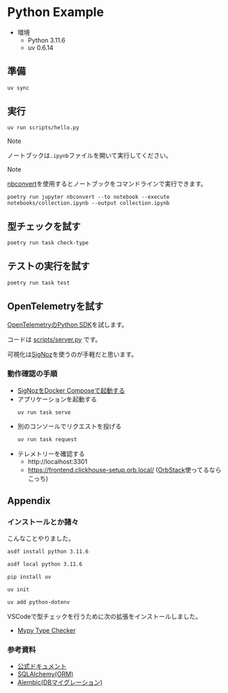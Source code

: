 # Python Example

- 環境
    - Python 3.11.6
    - uv 0.6.14

## 準備

```sh
uv sync
```

## 実行

```sh
uv run scripts/hello.py
```

> [!NOTE]
> ノートブックは`.ipynb`ファイルを開いて実行してください。

> [!NOTE]
> [nbconvert](https://github.com/jupyter/nbconvert)を使用するとノートブックをコマンドラインで実行できます。
> 
> ```
> poetry run jupyter nbconvert --to notebook --execute notebooks/collection.ipynb --output collection.ipynb
> ```

## 型チェックを試す

```sh
poetry run task check-type
```

## テストの実行を試す

```sh
poetry run task test
```

## OpenTelemetryを試す

[OpenTelemetryのPython SDK](https://opentelemetry.io/docs/languages/python/)を試します。

コードは [scripts/server.py](scripts/server.py) です。

可視化は[SigNoz](https://signoz.io/)を使うのが手軽だと思います。

### 動作確認の手順

- [SigNozをDocker Composeで起動する](https://github.com/SigNoz/signoz/tree/develop/deploy)
- アプリケーションを起動する
  ```
  uv run task serve
  ```
- 別のコンソールでリクエストを投げる
  ```bash
  uv run task request
  ```
- テレメトリーを確認する
  - http://localhost:3301
  - https://frontend.clickhouse-setup.orb.local/ ([OrbStack](https://orbstack.dev/)使ってるならこっち)

## Appendix

### インストールとか諸々

こんなことやりました。

```sh
asdf install python 3.11.6
```

```sh
asdf local python 3.11.6
```

```sh
pip install uv
```

```sh
uv init
```

```sh
uv add python-dotenv
```

VSCodeで型チェックを行うために次の拡張をインストールしました。

- [Mypy Type Checker](https://marketplace.visualstudio.com/items?itemName=ms-python.mypy-type-checker)

### 参考資料

- [公式ドキュメント](https://docs.python.org/ja/3/index.html)
- [SQLAlchemy(ORM)](https://docs.sqlalchemy.org/en/20/)
- [Alembic(DBマイグレーション)](https://alembic.sqlalchemy.org/en/latest/)